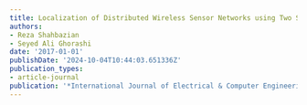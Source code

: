 ```yaml
---
title: Localization of Distributed Wireless Sensor Networks using Two Sage SDP Optimization.
authors:
- Reza Shahbazian
- Seyed Ali Ghorashi
date: '2017-01-01'
publishDate: '2024-10-04T10:44:03.651336Z'
publication_types:
- article-journal
publication: '*International Journal of Electrical & Computer Engineering (2088-8708)*'
---
```


